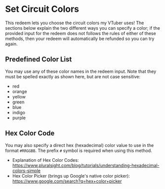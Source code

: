 # Set Circuit Colors
This redeem lets you choose the circuit colors my VTuber uses! The sections below explain the two different ways you can specify a color; if the provided input for the redeem does not follows the rules of either of these methods, then your redeem will automatically be refunded so you can try again.

## Predefined Color List
You may use any of these color names in the redeem input. Note that they must be spelled exactly as shown here, but are not case sensitive:

* red
* orange
* yellow
* green
* blue
* indigo
* purple

## Hex Color Code
You may also specify a direct hex (hexadecimal) color value to use in the format `#RRGGBB`. The prefix `#` symbol is required when using this method.

* Explanation of Hex Color Codes: https://www.pluralsight.com/blog/tutorials/understanding-hexadecimal-colors-simple
* Hex Color Picker (brings up Google's native color picker): https://www.google.com/search?q=hex+color+picker
